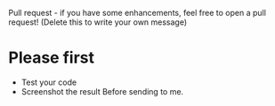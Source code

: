 Pull request - if you have some enhancements, feel free to open a pull request! (Delete this to write your own message)  
# Please first
- Test your code
- Screenshot the result
Before sending to me.

